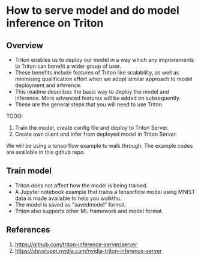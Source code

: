# How to serve model and do model inference on Triton

## Overview
- Triton enables us to deploy our model in a way which any improvements to Triton can benefit a wider group of user. 
- These benefits include features of Triton like scalability, as well as minmising qualification effort when we adopt similar approach to model deployment and inference.
- This readme describes the basic way to deploy the model and inference. More advanced features will be added on subsequently.
- These are the general steps that you will need to use Triton. 

TODO: <add overview diagram>

1. Train the model, create config file and deploy to Triton Server.
2. Create own client and infer from deployed model in Triton Server.

We will be using a tensorflow example to walk through. The example codes are available in this github repo. 

## Train model
- Triton does not affect how the model is being trained.
- A Jupyter notebook example <add link> that trains a tensorflow model using MNIST data is made available to help you walkthu.
- The model is saved as "savedmodel" format.
- Triton also supports other ML framework and model format. 


## References
1. https://github.com/triton-inference-server/server
2. https://developer.nvidia.com/nvidia-triton-inference-server


